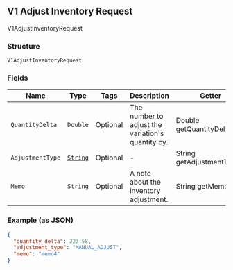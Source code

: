 ## V1 Adjust Inventory Request

V1AdjustInventoryRequest

### Structure

`V1AdjustInventoryRequest`

### Fields

| Name | Type | Tags | Description | Getter |
|  --- | --- | --- | --- | --- |
| `QuantityDelta` | `Double` | Optional | The number to adjust the variation's quantity by. | Double getQuantityDelta() |
| `AdjustmentType` | [`String`](/doc/models/v1-adjust-inventory-request-adjustment-type.md) | Optional | - | String getAdjustmentType() |
| `Memo` | `String` | Optional | A note about the inventory adjustment. | String getMemo() |

### Example (as JSON)

```json
{
  "quantity_delta": 223.58,
  "adjustment_type": "MANUAL_ADJUST",
  "memo": "memo4"
}
```

